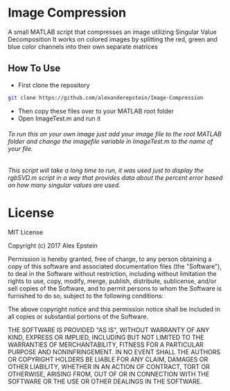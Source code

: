 # Image Compression

A small MATLAB script that compresses an image utilizing Singular Value Decomposition
It works on colored images by splitting the red, green and blue color channels into their own separate matrices

## How To Use
* First clone the repository
```bash
git clone https://github.com/alexanderepstein/Image-Compression
```
* Then copy these files over to your MATLAB root folder
* Open ImageTest.m and run it
###### To run this on your own image just add your image file to the root MATLAB folder and change the imagefile variable in ImageTest.m to the name of your file.
###### This script will take a long time to run, it was used just to display the rgbSVD.m script in a way that provides data about the percent error based on how many singular values are used.

# License
MIT License

Copyright (c) 2017 Alex Epstein

Permission is hereby granted, free of charge, to any person obtaining a copy
of this software and associated documentation files (the "Software"), to deal
in the Software without restriction, including without limitation the rights
to use, copy, modify, merge, publish, distribute, sublicense, and/or sell
copies of the Software, and to permit persons to whom the Software is
furnished to do so, subject to the following conditions:

The above copyright notice and this permission notice shall be included in all
copies or substantial portions of the Software.

THE SOFTWARE IS PROVIDED "AS IS", WITHOUT WARRANTY OF ANY KIND, EXPRESS OR
IMPLIED, INCLUDING BUT NOT LIMITED TO THE WARRANTIES OF MERCHANTABILITY,
FITNESS FOR A PARTICULAR PURPOSE AND NONINFRINGEMENT. IN NO EVENT SHALL THE
AUTHORS OR COPYRIGHT HOLDERS BE LIABLE FOR ANY CLAIM, DAMAGES OR OTHER
LIABILITY, WHETHER IN AN ACTION OF CONTRACT, TORT OR OTHERWISE, ARISING FROM,
OUT OF OR IN CONNECTION WITH THE SOFTWARE OR THE USE OR OTHER DEALINGS IN THE
SOFTWARE.
